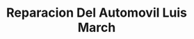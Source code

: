 ---
title: "Reparacion Del Automovil Luis March"
url: /torrent/reparacion-del-automovil-luis-march/
shop: reparación de automóviles
---
